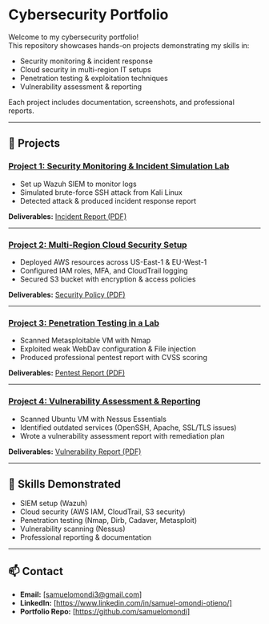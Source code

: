 # Cybersecurity Portfolio

Welcome to my cybersecurity portfolio!  
This repository showcases hands-on projects demonstrating my skills in:  
- Security monitoring & incident response  
- Cloud security in multi-region IT setups  
- Penetration testing & exploitation techniques  
- Vulnerability assessment & reporting  

Each project includes documentation, screenshots, and professional reports.  

---

## 📂 Projects

### [Project 1: Security Monitoring & Incident Simulation Lab](./project1-soc-lab)
- Set up Wazuh SIEM to monitor logs
- Simulated brute-force SSH attack from Kali Linux
- Detected attack & produced incident response report  

**Deliverables:** [Incident Report (PDF)](./project1-soc-lab/incident-report.pdf)

---

### [Project 2: Multi-Region Cloud Security Setup](./project2-cloud-security/cloud-security.md)
- Deployed AWS resources across US-East-1 & EU-West-1
- Configured IAM roles, MFA, and CloudTrail logging
- Secured S3 bucket with encryption & access policies  

**Deliverables:** [Security Policy (PDF)](./project2-cloud-security/security-policy.pdf) 

---

### [Project 3: Penetration Testing in a Lab](./project3-pentest/pentest-lab.md)
- Scanned Metasploitable VM with Nmap
- Exploited weak WebDav configuration & File injection
- Produced professional pentest report with CVSS scoring  

**Deliverables:** [Pentest Report (PDF)](./project3-pentest/pentest-report.pdf)

---

### [Project 4: Vulnerability Assessment & Reporting](./project4-vulnerability-scan)
- Scanned Ubuntu VM with Nessus Essentials
- Identified outdated services (OpenSSH, Apache, SSL/TLS issues)
- Wrote a vulnerability assessment report with remediation plan  

**Deliverables:** [Vulnerability Report (PDF)](./project4-vulnerability-scan/vuln-assessment-report.pdf)

---

## 🔧 Skills Demonstrated
- SIEM setup (Wazuh)
- Cloud security (AWS IAM, CloudTrail, S3 security)
- Penetration testing (Nmap, Dirb, Cadaver, Metasploit)
- Vulnerability scanning (Nessus)
- Professional reporting & documentation

---

## 📫 Contact
- **Email:** [samuelomondi3@gmail.com]  
- **LinkedIn:** [https://www.linkedin.com/in/samuel-omondi-otieno/]  
- **Portfolio Repo:** [https://github.com/samuelomondi]  
